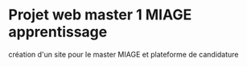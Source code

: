 # Projet web master 1 MIAGE apprentissage
création d'un site pour le master MIAGE et plateforme de candidature 
